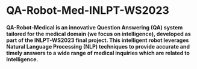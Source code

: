 # QA-Robot-Med-INLPT-WS2023
#### QA-Robot-Medical is an innovative Question Answering (QA) system tailored for the medical domain (we focus on intelligence), developed as part of the INLPT-WS2023 final project. This intelligent robot leverages Natural Language Processing (NLP) techniques to provide accurate and timely answers to a wide range of medical inquiries which are related to Intelligence.
